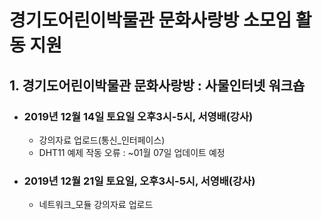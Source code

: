 # 경기도어린이박물관 문화사랑방 소모임 활동 지원

## 1. 경기도어린이박물관 문화사랑방 : 사물인터넷 워크숍

- ### 2019년 12월 14일 토요일 오후3시-5시, 서영배(강사)
  - 강의자료 업로드(통신_인터페이스)
  - DHT11 예제 작동 오류 : ~01월 07일 업데이트 예정 

- ### 2019년 12월 21일 토요일, 오후3시-5시, 서영배(강사)
  - 네트워크_모듈 강의자료 업로드 
